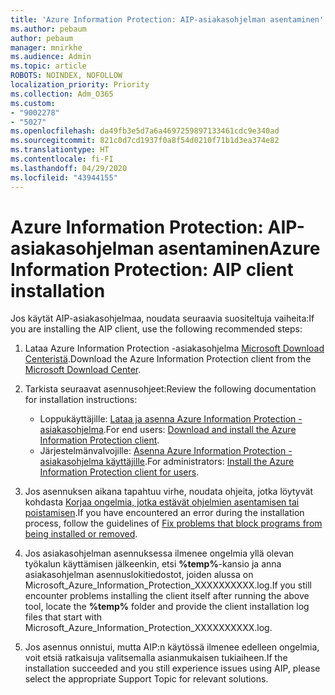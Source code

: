 ```yaml
---
title: 'Azure Information Protection: AIP-asiakasohjelman asentaminen'
ms.author: pebaum
author: pebaum
manager: mnirkhe
ms.audience: Admin
ms.topic: article
ROBOTS: NOINDEX, NOFOLLOW
localization_priority: Priority
ms.collection: Adm_O365
ms.custom:
- "9002278"
- "5027"
ms.openlocfilehash: da49fb3e5d7a6a4697259897133461cdc9e340ad
ms.sourcegitcommit: 821c0d7cd1937f0a8f54d0210f71b1d3ea374e82
ms.translationtype: HT
ms.contentlocale: fi-FI
ms.lasthandoff: 04/29/2020
ms.locfileid: "43944155"
---
```

# <a name="azure-information-protection-aip-client-installation"></a><span data-ttu-id="a002d-102">Azure Information Protection: AIP-asiakasohjelman asentaminen</span><span class="sxs-lookup"><span data-stu-id="a002d-102">Azure Information Protection: AIP client installation</span></span>

<span data-ttu-id="a002d-103">Jos käytät AIP-asiakasohjelmaa, noudata seuraavia suositeltuja vaiheita:</span><span class="sxs-lookup"><span data-stu-id="a002d-103">If you are installing the AIP client, use the following recommended steps:</span></span>

1. <span data-ttu-id="a002d-104">Lataa Azure Information Protection -asiakasohjelma [Microsoft Download Centeristä](https://www.microsoft.com/download/details.aspx?id=53018).</span><span class="sxs-lookup"><span data-stu-id="a002d-104">Download the Azure Information Protection client from the [Microsoft Download Center](https://www.microsoft.com/download/details.aspx?id=53018).</span></span>

2. <span data-ttu-id="a002d-105">Tarkista seuraavat asennusohjeet:</span><span class="sxs-lookup"><span data-stu-id="a002d-105">Review the following documentation for installation instructions:</span></span>

    - <span data-ttu-id="a002d-106">Loppukäyttäjille: [Lataa ja asenna Azure Information Protection -asiakasohjelma](https://docs.microsoft.com/azure/information-protection/rms-client/install-client-app).</span><span class="sxs-lookup"><span data-stu-id="a002d-106">For end users: [Download and install the Azure Information Protection client](https://docs.microsoft.com/azure/information-protection/rms-client/install-client-app).</span></span>
    - <span data-ttu-id="a002d-107">Järjestelmänvalvojille: [Asenna Azure Information Protection -asiakasohjelma käyttäjille](https://docs.microsoft.com/azure/information-protection/rms-client/client-admin-guide-install).</span><span class="sxs-lookup"><span data-stu-id="a002d-107">For administrators: [Install the Azure Information Protection client for users](https://docs.microsoft.com/azure/information-protection/rms-client/client-admin-guide-install).</span></span>

3. <span data-ttu-id="a002d-108">Jos asennuksen aikana tapahtuu virhe, noudata ohjeita, jotka löytyvät kohdasta [Korjaa ongelmia, jotka estävät ohjelmien asentamisen tai poistamisen](https://support.microsoft.com/help/17588/windows-fix-problems-that-block-programs-being-installed-or-removed).</span><span class="sxs-lookup"><span data-stu-id="a002d-108">If you have encountered an error during the installation process, follow the guidelines of [Fix problems that block programs from being installed or removed](https://support.microsoft.com/help/17588/windows-fix-problems-that-block-programs-being-installed-or-removed).</span></span>

4. <span data-ttu-id="a002d-109">Jos asiakasohjelman asennuksessa ilmenee ongelmia yllä olevan työkalun käyttämisen jälkeenkin, etsi **%temp%**-kansio ja anna asiakasohjelman asennuslokitiedostot, joiden alussa on Microsoft_Azure_Information_Protection_XXXXXXXXXX.log.</span><span class="sxs-lookup"><span data-stu-id="a002d-109">If you still encounter problems installing the client itself after running the above tool, locate the **%temp%** folder and provide the client installation log files that start with Microsoft_Azure_Information_Protection_XXXXXXXXXX.log.</span></span>

5. <span data-ttu-id="a002d-110">Jos asennus onnistui, mutta AIP:n käytössä ilmenee edelleen ongelmia, voit etsiä ratkaisuja valitsemalla asianmukaisen tukiaiheen.</span><span class="sxs-lookup"><span data-stu-id="a002d-110">If the installation succeeded and you still experience issues using AIP, please select the appropriate Support Topic for relevant solutions.</span></span>
